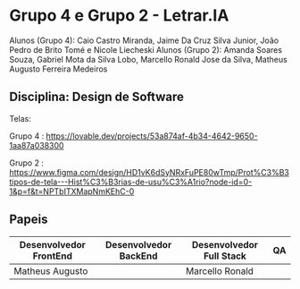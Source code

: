 # Grupo 4 e Grupo 2 - Letrar.IA

Alunos (Grupo 4): Caio Castro Miranda, Jaime Da Cruz Silva Junior, João Pedro de Brito Tomé e Nicole Liecheski
Alunos (Grupo 2): Amanda Soares Souza, Gabriel Mota da Silva Lobo, Marcello Ronald Jose da Silva, Matheus Augusto Ferreira Medeiros

## Disciplina: Design de Software

Telas:

Grupo 4 : https://lovable.dev/projects/53a874af-4b34-4642-9650-1aa87a038300

Grupo 2 : https://www.figma.com/design/HD1vK6dSyNRxFuPE80wTmp/Prot%C3%B3tipos-de-tela---Hist%C3%B3rias-de-usu%C3%A1rio?node-id=0-1&p=f&t=NPTbITXMapNmKEhC-0

## Papeis

|Desenvolvedor FrontEnd|Desenvolvedor BackEnd|Desenvolvedor Full Stack|QA|
|---|---|---|---|
|Matheus Augusto||Marcello Ronald||
